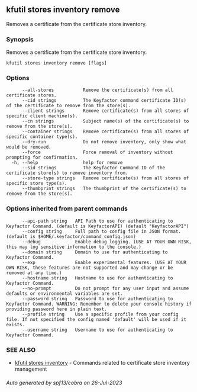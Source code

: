 ## kfutil stores inventory remove

Removes a certificate from the certificate store inventory.

### Synopsis

Removes a certificate from the certificate store inventory.

```
kfutil stores inventory remove [flags]
```

### Options

```
      --all-stores           Remove the certificate(s) from all certificate stores.
      --cid strings          The Keyfactor command certificate ID(s) of the certificate to remove from the store(s).
      --client strings       Remove certificate(s) from all stores of specific client machine(s).
      --cn strings           Subject name(s) of the certificate(s) to remove from the store(s).
      --container strings    Remove certificate(s) from all stores of specific container type(s).
      --dry-run              Do not remove inventory, only show what would be removed.
      --force                Force removal of inventory without prompting for confirmation.
  -h, --help                 help for remove
      --sid strings          The Keyfactor Command ID of the certificate store(s) to remove inventory from.
      --store-type strings   Remove certificate(s) from all stores of specific store type(s).
      --thumbprint strings   The thumbprint of the certificate(s) to remove from the store(s).
```

### Options inherited from parent commands

```
      --api-path string   API Path to use for authenticating to Keyfactor Command. (default is KeyfactorAPI) (default "KeyfactorAPI")
      --config string     Full path to config file in JSON format. (default is $HOME/.keyfactor/command_config.json)
      --debug             Enable debug logging. (USE AT YOUR OWN RISK, this may log sensitive information to the console.)
      --domain string     Domain to use for authenticating to Keyfactor Command.
      --exp               Enable experimental features. (USE AT YOUR OWN RISK, these features are not supported and may change or be removed at any time.)
      --hostname string   Hostname to use for authenticating to Keyfactor Command.
      --no-prompt         Do not prompt for any user input and assume defaults or environmental variables are set.
      --password string   Password to use for authenticating to Keyfactor Command. WARNING: Remember to delete your console history if providing password here in plain text.
      --profile string    Use a specific profile from your config file. If not specified the config named 'default' will be used if it exists.
      --username string   Username to use for authenticating to Keyfactor Command.
```

### SEE ALSO

* [kfutil stores inventory](kfutil_stores_inventory.md)	 - Commands related to certificate store inventory management

###### Auto generated by spf13/cobra on 26-Jul-2023
